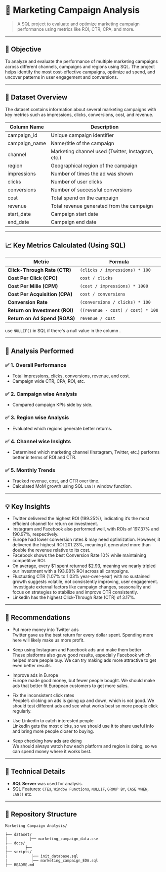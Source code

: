 # 📢 Marketing Campaign Analysis

> A SQL project to evaluate and optimize marketing campaign performance using metrics like ROI, CTR, CPA, and more.

---

## 🎯 Objective

To analyze and evaluate the performance of multiple marketing campaigns across different channels, campaigns and regions using SQL. The project helps identify the most cost-effective campaigns, optimize ad spend, and uncover patterns in user engagement and conversions.

---

## 🧱 Dataset Overview

The dataset contains information about several marketing campaigns with key metrics such as impressions, clicks, conversions, cost, and revenue.

| Column Name     | Description                                 |
|-----------------|---------------------------------------------|
| campaign_id     | Unique campaign identifier                  |
| campaign_name   | Name/title of the campaign                  |
| channel         | Marketing channel used (Twitter, Instagram, etc.) |
| region          | Geographical region of the campaign         |
| impressions     | Number of times the ad was shown            |
| clicks          | Number of user clicks                       |
| conversions     | Number of successful conversions            |
| cost            | Total spend on the campaign                 |
| revenue         | Total revenue generated from the campaign   |
| start_date      | Campaign start date                         |
| end_date        | Campaign end date                           |

---

## 📈 Key Metrics Calculated (Using SQL)

| Metric        | Formula |
|---------------|---------|
| **Click-Through Rate (CTR)** | `(clicks / impressions) * 100` |
| **Cost Per Click (CPC)** | `cost / clicks` |
| **Cost Per Mille (CPM)** | `(cost / impressions) * 1000` |
| **Cost Per Acquisition (CPA)** | `cost / conversions` |
| **Conversion Rate** | `(conversions / clicks) * 100` |
| **Return on Investment (ROI)** | `((revenue - cost) / cost) * 100` |
| **Return on Ad Spend (ROAS)** | `revenue / cost` |

use `NULLIF()` in SQL if there's a null value in the column .

---

## 📱 Analysis Performed

### ✅ 1. Overall Performance
- Total impressions, clicks, conversions, revenue, and cost.
- Campaign wide CTR, CPA, ROI, etc.

### ✅ 2. Campaign wise Analysis
- Compared campaign KPIs side by side.

### ✅ 3. Region wise Analysis
- Evaluated which regions generate better returns.

### ✅ 4. Channel wise Insights
- Determined which marketing channel (Instagram, Twitter, etc.) performs better in terms of ROI and CTR.

### ✅ 5. Monthly Trends
- Tracked revenue, cost, and CTR over time.
- Calculated MoM growth using SQL `LAG()` window function.

---

## 💡 Key Insights

- Twitter delivered the highest ROI (199.25%), indicating it’s the most efficient channel for return on investment. <br>
- Instagram and Facebook also performed well, with ROIs of 197.37% and 190.97%, respectively. <br>
- Europe had lower conversion rates & may need optimization. However, it delivered the highest ROI 201.23%, meaning it generated more than double the revenue relative to its cost. <br>
- Facebook shows the best Conversion Rate 10% while maintaining competitive ROI. <br>
- On average, every $1 spent returned $2.93, meaning we nearly tripled our investment with a 193.08% ROI across all campaigns. <br>
- Fluctuating CTR (1.07% to 1.03% year-over-year) with no sustained growth suggests volatile, not consistently improving, user engagement. Investigate external factors like campaign changes, 
     seasonality and focus on strategies to stabilize and improve CTR consistently. <br>
- LinkedIn has the highest Click-Through Rate (CTR) of 3.17%. <br>

---

## 📝 Recommendations
- Put more money into Twitter ads <br>
  Twitter gave us the best return for every dollar spent. Spending more here will likely make us more profit.

- Keep using Instagram and Facebook ads and make them better <br>
  These platforms also gave good results, especially Facebook which helped more people buy. We can try making ads more attractive to get even better results.

- Improve ads in Europe <br>
  Europe made good money, but fewer people bought. We should make ads that better fit European customers to get more sales.

- Fix the inconsistent click rates <br>
  People’s clicking on ads is going up and down, which is not good. We should test different ads and see what works best so more people click regularly.

- Use LinkedIn to catch interested people <br>
  LinkedIn gets the most clicks, so we should use it to share useful info and bring more people closer to buying.

- Keep checking how ads are doing <br>
  We should always watch how each platform and region is doing, so we can spend money where it works best.

---

## 🔧 Technical Details

- **SQL Server** was used for analysis.
- SQL Features: `CTEs`, `Window Functions`, `NULLIF`, `GROUP BY`, `CASE WHEN`, `LAG()` etc.

---

## 📁 Repository Structure
```
Marketing Campaign Analysis/

├── dataset/
|          ├── marketing_campaign_data.csv
├── docs/
|        ├──
├── scripts/
|           ├── init_database.sql
|           ├── marketing_campaign_EDA.sql
├── README.md
```
